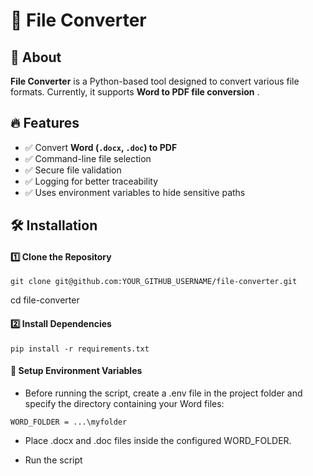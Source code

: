 # 📄 File Converter

## 🚀 About
**File Converter** is a Python-based tool designed to convert various file formats. Currently, it supports **Word to PDF file conversion** .

## 🔥 Features
- ✅ Convert **Word (`.docx`, `.doc`) to PDF**
- ✅ Command-line file selection
- ✅ Secure file validation
- ✅ Logging for better traceability
- ✅ Uses environment variables to hide sensitive paths

## 🛠️ Installation

#### 1️⃣ Clone the Repository
```git clone git@github.com:YOUR_GITHUB_USERNAME/file-converter.git```

cd file-converter

#### 2️⃣ Install Dependencies
```pip install -r requirements.txt```

#### 🔐 Setup Environment Variables
- Before running the script, create a .env file in the project folder and specify the directory containing your Word files:

```WORD_FOLDER = ...\myfolder```

- Place .docx and .doc files inside the configured WORD_FOLDER.

- Run the script













